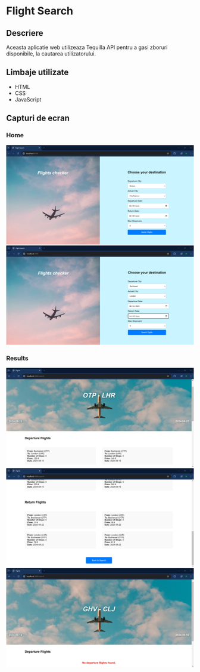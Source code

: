 # Flight Search

## Descriere
Aceasta aplicatie web utilizeaza Tequilla API pentru a gasi zboruri disponibile, la cautarea utilizatorului.

## Limbaje utilizate
- HTML
- CSS
- JavaScript

## Capturi de ecran
### Home
![Home](public/imgs/readme-images/home1.jpg)
![Home](public/imgs/readme-images/home2.jpg)

### Results
![Results](public/imgs/readme-images/flight1.jpg)
![Results](public/imgs/readme-images/flight2.jpg)
![Results](public/imgs/readme-images/flight3.jpg)